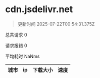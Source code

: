 
  # cdn.jsdelivr.net

  > 更新时间 2025-07-22T00:54:31.375Z
  
  总共请求 0

  请求报错 0

  平均耗时 NaNms

|城市|ip|下载大小|速度|
|-----|----------|---|---|

  
